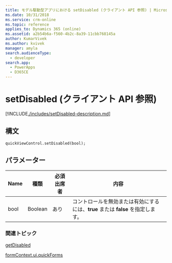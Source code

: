 ```yaml
---
title: モデル駆動型アプリにおける setDisabled (クライアント API 参照) | MicrosoftDocs
ms.date: 10/31/2018
ms.service: crm-online
ms.topic: reference
applies_to: Dynamics 365 (online)
ms.assetid: a2b54b6a-f560-4b2c-8a39-11cbb768145a
author: KumarVivek
ms.author: kvivek
manager: amyla
search.audienceType:
  - developer
search.app:
  - PowerApps
  - D365CE
---
```

# <a name="setdisabled-client-api-reference"></a>setDisabled (クライアント API 参照)



[!INCLUDE[./includes/setDisabled-description.md](./includes/setDisabled-description.md)]

## <a name="syntax"></a>構文

`quickViewControl.setDisabled(bool);`

## <a name="parameter"></a>パラメーター

|Name|種類​​|必須出席者|内容|
|--|--|--|--|
|bool|Boolean|あり|コントロールを無効または有効にするには、**true** または **false** を指定します。|

### <a name="related-topics"></a>関連トピック

[getDisabled](getDisabled.md)

[formContext.ui.quickForms](../formContext-ui-quickForms.md)



